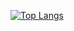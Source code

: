 [![Top Langs](https://github-readme-stats.vercel.app/api/top-langs/?username=xx-n59&layout=compact
)](https://github.com/anuraghazra/github-readme-stats)
